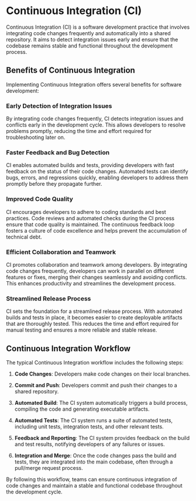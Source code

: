 # Continuous Integration (CI)

Continuous Integration (CI) is a software development practice that involves integrating code changes frequently and automatically into a shared repository. It aims to detect integration issues early and ensure that the codebase remains stable and functional throughout the development process.

## Benefits of Continuous Integration

Implementing Continuous Integration offers several benefits for software development:

### Early Detection of Integration Issues

By integrating code changes frequently, CI detects integration issues and conflicts early in the development cycle. This allows developers to resolve problems promptly, reducing the time and effort required for troubleshooting later on.

### Faster Feedback and Bug Detection

CI enables automated builds and tests, providing developers with fast feedback on the status of their code changes. Automated tests can identify bugs, errors, and regressions quickly, enabling developers to address them promptly before they propagate further.

### Improved Code Quality

CI encourages developers to adhere to coding standards and best practices. Code reviews and automated checks during the CI process ensure that code quality is maintained. The continuous feedback loop fosters a culture of code excellence and helps prevent the accumulation of technical debt.

### Efficient Collaboration and Teamwork

CI promotes collaboration and teamwork among developers. By integrating code changes frequently, developers can work in parallel on different features or fixes, merging their changes seamlessly and avoiding conflicts. This enhances productivity and streamlines the development process.

### Streamlined Release Process

CI sets the foundation for a streamlined release process. With automated builds and tests in place, it becomes easier to create deployable artifacts that are thoroughly tested. This reduces the time and effort required for manual testing and ensures a more reliable and stable release.

## Continuous Integration Workflow

The typical Continuous Integration workflow includes the following steps:

1. **Code Changes**: Developers make code changes on their local branches.

2. **Commit and Push**: Developers commit and push their changes to a shared repository.

3. **Automated Build**: The CI system automatically triggers a build process, compiling the code and generating executable artifacts.

4. **Automated Tests**: The CI system runs a suite of automated tests, including unit tests, integration tests, and other relevant tests.

5. **Feedback and Reporting**: The CI system provides feedback on the build and test results, notifying developers of any failures or issues.

6. **Integration and Merge**: Once the code changes pass the build and tests, they are integrated into the main codebase, often through a pull/merge request process.

By following this workflow, teams can ensure continuous integration of code changes and maintain a stable and functional codebase throughout the development cycle.
